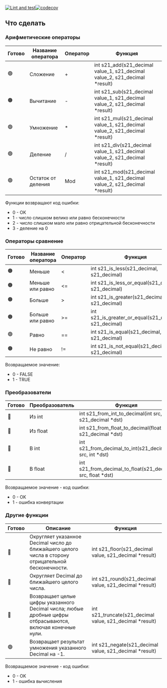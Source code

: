[![Lint and test](https://github.com/ardithno/s21_decimal/actions/workflows/ci.yml/badge.svg?branch=main)](https://github.com/ardithno/s21_decimal/actions/workflows/ci.yml)[![codecov](https://codecov.io/gh/ardithno/s21_decimal/branch/main/graph/badge.svg?token=ZTJOPYHXP5)](https://codecov.io/gh/ardithno/s21_decimal)

## Что сделать

### Арифметические операторы
| Готово | Название оператора | Оператор  | Функция |
| - | ------ | ------ |------------------------------------------------------------------------------------|
| 🟢 | Сложение | + | int s21_add(s21_decimal value_1, s21_decimal value_2, s21_decimal *result) |
| 🟠 | Вычитание | - | int s21_sub(s21_decimal value_1, s21_decimal value_2, s21_decimal *result) |
| 🟢 | Умножение | * | int s21_mul(s21_decimal value_1, s21_decimal value_2, s21_decimal *result) |
| 🟢 | Деление | / | int s21_div(s21_decimal value_1, s21_decimal value_2, s21_decimal *result) |
| 🟢 | Остаток от деления | Mod | int s21_mod(s21_decimal value_1, s21_decimal value_2, s21_decimal *result) |

Функции возвращают код ошибки:
- 0 - OK  
- 1 - число слишком велико или равно бесконечности
- 2 - число слишком мало или равно отрицательной бесконечности
- 3 - деление на 0

### Операторы сравнение
| Готово | Название оператора | Оператор  | Функция |
| - | ------ | ------ | ------ |
| 🟠 | Меньше  | < | int s21_is_less(s21_decimal, s21_decimal) |
| 🟠 | Меньше или равно | <= | int s21_is_less_or_equal(s21_decimal, s21_decimal) |
| 🟠 | Больше | \> |  int s21_is_greater(s21_decimal, s21_decimal) |
| 🟠 | Больше или равно | \>= | int s21_is_greater_or_equal(s21_decimal, s21_decimal) |
| 🟢 | Равно | == |  int s21_is_equal(s21_decimal, s21_decimal) |
| 🟠 | Не равно | != |  int s21_is_not_equal(s21_decimal, s21_decimal) |

Возвращаемое значение:
- 0 - FALSE
- 1 - TRUE

### Преобразователи 
| Готово | Преобразователь | Функция |
| - | ------ | ------ |
| 🔴 | Из int | int s21_from_int_to_decimal(int src, s21_decimal *dst) |
| 🔴 | Из float  | int s21_from_float_to_decimal(float src, s21_decimal *dst) |
| 🔴 | В int  | int s21_from_decimal_to_int(s21_decimal src, int *dst) |
| 🔴 | В float  | int s21_from_decimal_to_float(s21_decimal src, float *dst) |

Возвращаемое значение - код ошибки:
- 0 - OK
- 1 - ошибка конвертации

### Другие функции
| Готово | Описание | Функция |
| - | ------ |----------------------------------------------------------|
| 🔴 | Округляет указанное Decimal число до ближайшего целого числа в сторону отрицательной бесконечности. | int s21_floor(s21_decimal value, s21_decimal *result) |
| 🔴 | Округляет Decimal до ближайшего целого числа. | int s21_round(s21_decimal value, s21_decimal *result) |
| 🔴 | Возвращает целые цифры указанного Decimal числа; любые дробные цифры отбрасываются, включая конечные нули. | int s21_truncate(s21_decimal value, s21_decimal *result) |
| 🟢 | Возвращает результат умножения указанного Decimal на -1. | int s21_negate(s21_decimal value, s21_decimal *result) |

Возвращаемое значение - код ошибки:
- 0 - OK
- 1 - ошибка вычисления
